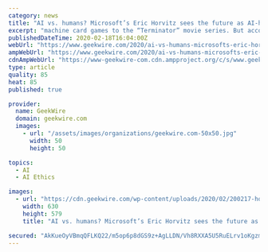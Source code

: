 ```yaml
---
category: news
title: "AI vs. humans? Microsoft’s Eric Horvitz sees the future as AI-human partnership"
excerpt: "machine card games to the “Terminator” movie series. But according to Eric Horvitz, the director of Microsoft Research Labs, the hottest trends in AI have more to do with creating synergies between the humans and the machines. Mastering human-AI collaboration is something “we don’t hear enough about in the open press,” Horvitz said ..."
publishedDateTime: 2020-02-18T16:04:00Z
webUrl: "https://www.geekwire.com/2020/ai-vs-humans-microsofts-eric-horvitz-sees-future-ai-human-partnership/"
ampWebUrl: "https://www.geekwire.com/2020/ai-vs-humans-microsofts-eric-horvitz-sees-future-ai-human-partnership/amp/"
cdnAmpWebUrl: "https://www-geekwire-com.cdn.ampproject.org/c/s/www.geekwire.com/2020/ai-vs-humans-microsofts-eric-horvitz-sees-future-ai-human-partnership/amp/"
type: article
quality: 85
heat: 85
published: true

provider:
  name: GeekWire
  domain: geekwire.com
  images:
    - url: "/assets/images/organizations/geekwire.com-50x50.jpg"
      width: 50
      height: 50

topics:
  - AI
  - AI Ethics

images:
  - url: "https://cdn.geekwire.com/wp-content/uploads/2020/02/200217-horvitz3-630x579.jpg"
    width: 630
    height: 579
    title: "AI vs. humans? Microsoft’s Eric Horvitz sees the future as AI-human partnership"

secured: "AkKueOyVBmqQFLKQ22/m5op6p8dGS9z+AgLLDN/Vh8RXXA5U5RuELrv1oKgzmyobo9QYuHzlc0sKH5JMKpWeUvqxi0dTNfMcoHy0ZiA2dTC1IokGZDcfYmw+PvYsuTzIWZHIDb1roLbQn28fOQSKwXf7POfmQuBJtKjMXUbMIcEGrJuZwm6b0LHrpe9i32YlVymQiZ3R2C/SuGSh/cE4xiFU0dyzrtk+ejjjB4Wh9HTyEBCR85PbZqGRal2iUoHCiaHbkdRH1lyeUk6KVmVFZATD3DWUmwcOOdtX0WvVTjHgl+72WiqM5wCT1omregc+9VbGsSyxVgrS5oQ7NkSghR6uFlqoNx00GR1tA2PKUOrGC40Sis5nfoHElezSHC76oKfi+GcXDl5Xw2KY4SeuCpzcobXHLLbxz0G4L3jLwLtKyNed7ZlMxONPSj1DE0aK6v+3NyKhD8G31oltA5cI1NI1w8j38IoPyuQnWbnsnSU=;5oq7oYUh4z5fUt/jpkiuYw=="
---
```


